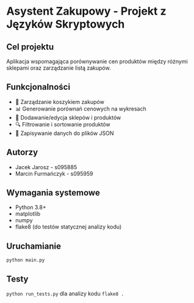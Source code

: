 # Asystent Zakupowy - Projekt z Języków Skryptowych

## Cel projektu
Aplikacja wspomagająca porównywanie cen produktów między różnymi sklepami oraz zarządzanie listą zakupów. 

## Funkcjonalności
- 🛒 Zarządzanie koszykiem zakupów
- 📊 Generowanie porównań cenowych na wykresach
- 🏪 Dodawanie/edycja sklepów i produktów
- 🔍 Filtrowanie i sortowanie produktów
- 💾 Zapisywanie danych do plików JSON

## Autorzy
- Jacek Jarosz - s095885
- Marcin Furmańczyk - s095959

## Wymagania systemowe
- Python 3.8+
- matplotlib
- numpy
- flake8 (do testów statycznej analizy kodu)


## Uruchamianie
`python main.py`

## Testy
`python run_tests.py`
dla analizy kodu
`flake8 .`


